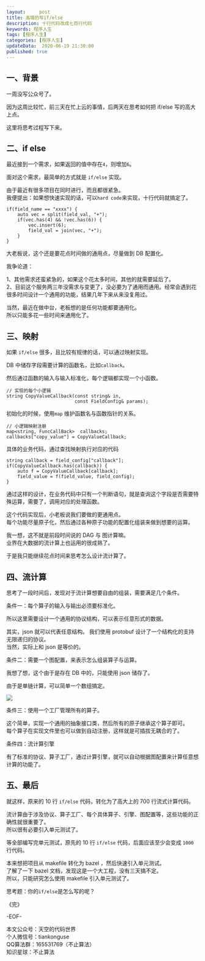 ```yaml
---   
layout:     post  
title: 高端的写if/else
description: 十行代码改成七百行代码  
keywords: 程序人生  
tags: [程序人生]    
categories: [程序人生]  
updateData:  2020-06-19 21:30:00  
published: true  
---  
```



## 一、背景  


一周没写公众号了。  


因为这周比较忙，前三天在忙上云的事情，后两天在思考如何把 if/else 写的高大上点。  


这里将思考过程写下来。  


## 二、if else  


最近接到一个需求，如果返回的值中存在`4`，则增加`6`。  


面对这个需求，最简单的方式就是 `if/else` 实现。  


由于最近有很多项目在同时进行，而且都很紧急。  
我便提出：如果想快速实现的话，可以`hard code`来实现，十行代码就搞定了。  


```
if(field_name == "xxxx") {
    auto vec = split(field_val, "+");
    if(vec.has(4) && !vec.has(6)) {
        vec.insert(6);
        field_val = join(vec, "+");
    }
}
```


大老板说，这个还是要花点时间做的通用点，尽量做到 DB 配置化。  


我争论道： 


1、其他需求还蛮紧急的，如果这个花太多时间，其他的就需要延后了。  
2、目前这个服务两三年没需求与变更了，没必要为了通用而通用。经常会遇到花很多时间设计一个通用的功能，结果几年下来从来没复用过。  


当然，最近在做中台，老板想的是任何功能都要通用化。  
所以只能多花一些时间来通用化了。  


## 三、映射  


如果 `if/else` 很多，且比较有规律的话，可以通过映射实现。  


DB 中储存字段需要计算的函数名，比如`callback`。  


然后通过函数的输入与输入标准化，每个逻辑都实现一个小函数。  


```
// 实现的每个小逻辑  
string CopyValueCallback(const string& in,
                         const FieldConfig& params);
```



初始化的时候，使用`map` 维护函数名与函数指针的关系。  


```
// 小逻辑映射注册
map<string, FuncCallBack>  callbacks;
callbacks["copy_value"] = CopyValueCallback;
```


具体的业务代码，通过查找映射执行对应的代码  


```
string callback = field_config["callback"];
if(CopyValueCallback.has(callback)) {
    auto f = CopyValueCallback[callback];
    field_value = f(field_value, field_config);
}
```


通过这样的设计，在业务代码中只有一个判断语句，就是查询这个字段是否需要特殊运算，需要了，调用对应的处理函数。  


这个代码实现后，小老板说我们要做的更通用点。  
每个功能尽量原子化，然后通过各种原子功能的配置化组装来做到想要的运算。  


我一想，这不就是前段时间说的 DAG 与 图计算嘛。  
业界在大数据的流计算上也运用的很成熟了。  


于是我只能继续花点时间来思考怎么设计流计算了。  


## 四、流计算  


思考了一段时间后，发现对于流计算想要自由的组装，需要满足几个条件。  


条件一：每个算子的输入与输出必须要标准化。  


所以这里需要设计一个通用的协议结构，可以表示任意形式的数据。  


其实，json 就可以代表任意结构。 
我们使用 protobuf 设计了一个结构化的支持无限递归的协议。  
当然，实际上和 json 是等价的。  


条件二：需要一个图配置，来表示怎么组装算子与运算。  


我想了想，这个由于是存在 DB 中的，只能使用 json 储存了。  


由于是单链计算，可以简单一个数组搞定。  


![](https://res2020.tiankonguse.com/images/2020/06/19/001.png)  


条件三：使用一个工厂管理所有的算子。  


这个简单，实现一个通用的抽象接口类，然后所有的原子继承这个算子即可。  
每个算子在实现文件里也可以做到自动注册，这样就是可插拔无耦合的了。  


条件四：流计算引擎  


有了标准的协议、算子工厂，通过计算引擎，就可以自动根据图配置来计算任意想计算的功能了。  


## 五、最后  


就这样，原来的 10 行 `if/else` 代码，转化为了高大上的 700 行流式计算代码。  


流计算由于涉及协议、算子工厂、每个具体算子、引擎、图配置等，这些功能的正确性就很重要了。  
所以很有必要引入单元测试了。  


等全部编写完单元测试，原先的 10 行 `if/else` 代码，后面应该至少会变成 `1000` 行代码。  


本来想把项目从 makefile 转化为 bazel ，然后快速引入单元测试。  
了解了一下 bazel 文档，发现这是一个大工程，没有三天搞不定。  
所以，只能研究怎么使用 makefile 引入单元测试了。  


思考题：你的`if/else`是怎么写的呢？  


《完》  



-EOF-  



本文公众号：天空的代码世界  
个人微信号：tiankonguse  
QQ算法群：165531769（不止算法）  
知识星球：不止算法  

